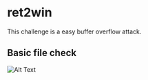 # ret2win 

This challenge is a easy buffer overflow attack.

## Basic file check
![Alt Text](images/checksec.png)
